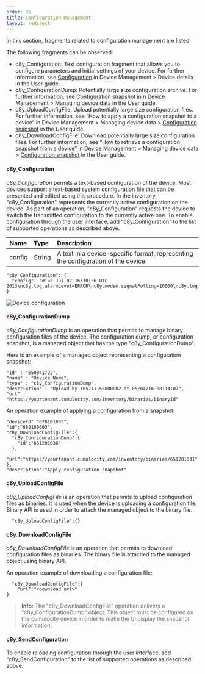 ```yaml
---
order: 35
title: Configuration management
layout: redirect
---
```


In this section, fragments related to configuration management are listed. 

The following fragments can be observed:

- c8y_Configuration: Text configuration fragment that allows you to configure parameters and initial settings of your device. For further information, see [Configuration](/guides/users-guide/device-management#configuration) in Device Management > Device details in the User guide.
- c8y_ConfigurationDump: Potentially large size configuration archive. For further information, see [Configuration snapshot](/guides/users-guide/device-management#configuration-snapshots) in n Device Management > Managing device data in the User guide.
- c8y_UploadConfigFile: Upload potentially large size configuration files. For further information, see “How to apply a configuration snapshot to a device” in Device Management > Managing device data > [Configuration snapshot](/guides/users-guide/device-management#configuration-snapshots) in the User guide.
- c8y_DownloadConfigFile:  Download potentially large size configuration files. For further information, see “How to retrieve a configuration snapshot from a device” in Device Management > Managing device data > [Configuration snapshot](/guides/users-guide/device-management#configuration-snapshots) in the User guide.

#### c8y\_Configuration

*c8y\_Configuration* permits a text-based configuration of the device. Most devices support a text-based system configuration file that can be presented and edited using this procedure. In the inventory, "c8y_Configuration" represents the currently active configuration on the device. As part of an operation, "c8y_Configuration" requests the device to switch the transmitted configuration to the currently active one. To enable configuration through the user interface, add "c8y_Configuration" to the list of supported operations as described above.

|Name|Type|Description|
|:---|:---|:----------|
|config|String|A text in a device-specific format, representing the configuration of the device.|

    "c8y_Configuration": {
      "config": "#Tue Jul 02 16:10:36 UTC 2013\nc8y.log.alarmLevel=ERROR\nc8y.modem.signalPolling=10000\nc8y.log.eventLevel=INFO"
    }

![Device configuration](/guides/images/reference-guide/configuration.png)

#### c8y\_ConfigurationDump

*c8y_ConfigurationDump* is an operation that permits to  manage binary configuration files of the device. The configuration dump, or configuration snapshot, is a managed object that has the type "c8y_ConfigurationDump".

Here is an example of a managed object representing a configuration snapshot:

    "id" : "650041722",
    "name" : "Device Name",
    "type" : "c8y_ConfigurationDump",
    "description" : "Upload by 165711155000082 at 05/04/16 08:14:07",
    "url" : "https://yourtenant.cumulocity.com/inventory/binaries/binaryId"

An operation example of applying a configuration from a snapshot:
         
    "deviceId":"678101855",
    "id":"680189603",
    "c8y_DownloadConfigFile":{
      "c8y_ConfigurationDump":{
        "id":"651201036" 
      },
      "url":"https://yourtenant.cumulocity.com/inventory/binaries/651201031"
    },
    "description":"Apply configuration snapshot"

#### c8y\_UploadConfigFile

*c8y_UploadConfigFile* is an operation that permits to upload configuration files as binaries. It is used when the device is uploading a configuration file. Binary API is used in order to attach the managed object to the binary file. 

      "c8y_UploadConfigFile":{}

#### c8y\_DownloadConfigFile

*c8y_DownloadConfigFile* is an operation that permits to download configuration files as binaries. The binary file is attached to the managed object using binary API. 

An operation example of downloading a configuration file:

      "c8y_DownloadConfigFile":{
        "url":"<download url>"
    }

> **Info:** The "c8y_DownloadConfigFile" operation delivers a "c8y_ConfigurationDump" object. This object must be configured on the cumulocity device in order to make the UI display the snapshot information. 

#### c8y\_SendConfiguration

To enable reloading configuration through the user interface, add "c8y\_SendConfiguration" to the list of supported operations as described above.